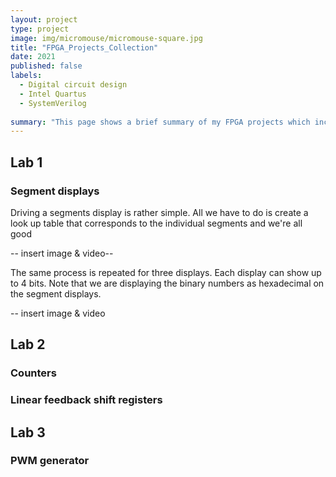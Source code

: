 ```yaml
---
layout: project
type: project
image: img/micromouse/micromouse-square.jpg
title: "FPGA_Projects_Collection"
date: 2021
published: false
labels:
  - Digital circuit design
  - Intel Quartus
  - SystemVerilog
    
summary: "This page shows a brief summary of my FPGA projects which includes 7-segments display, clock dividers and linear feedback shifts"
---
```

<h2>Lab 1</h2>
  <h3>Segment displays</h3>
  <p>Driving a segments display is rather simple. All we have to do is create a look up table that corresponds to the individual segments and we're all good </p>
  -- insert image & video--

  <p> The same process is repeated for three displays. Each display can show up to 4 bits. Note that we are displaying the binary numbers as hexadecimal on the segment displays. </p>
  -- insert image & video
<h2>Lab 2</h2>
  <h3>Counters</h3>
  
  <h3>Linear feedback shift registers</h3>
<h2>Lab 3</h2>
  <h3>PWM generator</h3>
